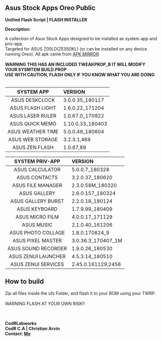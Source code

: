 ## Asus Stock Apps Oreo Public
**Unified Flash Script | FLASH INSTALLER**

**Description:**

A collection of Asus Stock Apps designed to be installed as system app and priv-app.<br/>
Targeted for ASUS Z00LD(ZE550KL) (or can be installed on any device running Oreo). All apk came from [APK MIRROR](https://www.apkmirror.com/?post_type=app_release&searchtype=apk&s=ASUS)<br/>
<br/>
**WARNING THIS HAS AN INCLUDED TWEAKPROP_B IT WILL MODIFY YOUR SYSMTEM BUILD.PROP**<br/>
**USE WITH CAUTION, FLASH ONLY IF YOU KNOW WHAT YOU ARE DOING**<br/>
<br/>

| SYSTEM APP        | VERSION
| :---------------: | :------------------- |
| ASUS DESKCLOCK    | 3.0.0.35_180117      |
| ASUS FLASH LIGHT  | 1.6.0.22_171204      |
| ASUS LASER RULER  | 1.0.67.0_170922      |
| ASUS QUICK MEMO   | 1.10.0.33_180403     |
| ASUS WEATHER TIME | 5.0.0.49_180604      |
| ASUS WEB STORAGE  | 3.2.3.1,469          |
| ASUS ZEN FLASH    | 1.0.87,89            |

| SYSTEM PRIV-APP     | VERSION |
| :-----------------: | :----------------- |
| ASUS CALCULATOR     | 5.0.0.7_180328     |
| ASUS CONTACTS       | 3.2.0.37_180620    |
| ASUS FILE MANAGER   | 2.3.0.58M_180320   |
| ASUS GALLERY        | 2.6.0.157_180324   |
| ASUS GALLERY BURST  | 2.2.0.18_180124    |
| ASUS KEYBOARD       | 1.7.9.99_180409    |
| ASUS MICRO FILM     | 4.0.0.17_171129    |
| ASUS MUSIC          | 2.1.0.40_161206    |
| ASUS PHOTO COLLAGE  | 1.8.0.170824_9     |
| ASUS PIXEL MASTER   | 3.0.36.3_170407_1M |
| ASUS SOUND RECORDER | 1.9.0.26_180530    |
| ASUS ZENUI LAUNCHER | 4.5.3.14_180510    |
| ASUS ZENUI SERVICES | 2.45.0.161129,2456 |

## How to build

Zip all files inside the ufs Folder, and flash it to your ROM using your TWRP.
<br/>
<br/>
WARNING FLASH AT YOUR OWN RISK!!

<br /> <br />
**CodRLabworks** <br />
**CodR C.A | Christian Arvin** <br/>
**Contact: [Me](mailto:naitsirhc.uriel@gmail.com)**<br />
